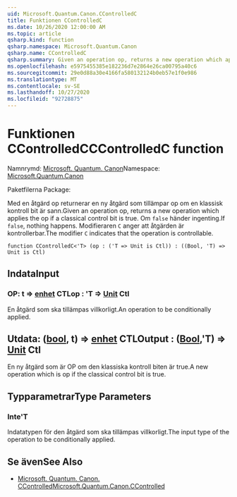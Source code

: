 ```yaml
---
uid: Microsoft.Quantum.Canon.CControlledC
title: Funktionen CControlledC
ms.date: 10/26/2020 12:00:00 AM
ms.topic: article
qsharp.kind: function
qsharp.namespace: Microsoft.Quantum.Canon
qsharp.name: CControlledC
qsharp.summary: Given an operation op, returns a new operation which applies the op if a classical control bit is true. If `false`, nothing happens. The modifier `C` indicates that the operation is controllable.
ms.openlocfilehash: e5975455385e182236d7e2864e26ca00795a40c6
ms.sourcegitcommit: 29e0d88a30e4166fa580132124b0eb57e1f0e986
ms.translationtype: MT
ms.contentlocale: sv-SE
ms.lasthandoff: 10/27/2020
ms.locfileid: "92728875"
---
```

# <a name="ccontrolledc-function"></a><span data-ttu-id="06ef2-102">Funktionen CControlledC</span><span class="sxs-lookup"><span data-stu-id="06ef2-102">CControlledC function</span></span>

<span data-ttu-id="06ef2-103">Namnrymd: [Microsoft. Quantum. Canon](xref:Microsoft.Quantum.Canon)</span><span class="sxs-lookup"><span data-stu-id="06ef2-103">Namespace: [Microsoft.Quantum.Canon](xref:Microsoft.Quantum.Canon)</span></span>

<span data-ttu-id="06ef2-104">Paketfilerna [](https://nuget.org/packages/)</span><span class="sxs-lookup"><span data-stu-id="06ef2-104">Package: [](https://nuget.org/packages/)</span></span>


<span data-ttu-id="06ef2-105">Med en åtgärd op returnerar en ny åtgärd som tillämpar op om en klassisk kontroll bit är sann.</span><span class="sxs-lookup"><span data-stu-id="06ef2-105">Given an operation op, returns a new operation which applies the op if a classical control bit is true.</span></span> <span data-ttu-id="06ef2-106">Om `false` händer ingenting.</span><span class="sxs-lookup"><span data-stu-id="06ef2-106">If `false`, nothing happens.</span></span>
<span data-ttu-id="06ef2-107">Modifieraren `C` anger att åtgärden är kontrollerbar.</span><span class="sxs-lookup"><span data-stu-id="06ef2-107">The modifier `C` indicates that the operation is controllable.</span></span>

```qsharp
function CControlledC<'T> (op : ('T => Unit is Ctl)) : ((Bool, 'T) => Unit is Ctl)
```


## <a name="input"></a><span data-ttu-id="06ef2-108">Indata</span><span class="sxs-lookup"><span data-stu-id="06ef2-108">Input</span></span>

### <a name="op--t--unit-ctl"></a><span data-ttu-id="06ef2-109">OP: t => [enhet](xref:microsoft.quantum.lang-ref.unit) CTL</span><span class="sxs-lookup"><span data-stu-id="06ef2-109">op : 'T => [Unit](xref:microsoft.quantum.lang-ref.unit) Ctl</span></span>

<span data-ttu-id="06ef2-110">En åtgärd som ska tillämpas villkorligt.</span><span class="sxs-lookup"><span data-stu-id="06ef2-110">An operation to be conditionally applied.</span></span>



## <a name="output--boolt--unit-ctl"></a><span data-ttu-id="06ef2-111">Utdata: ([bool](xref:microsoft.quantum.lang-ref.bool), t) => [enhet](xref:microsoft.quantum.lang-ref.unit) CTL</span><span class="sxs-lookup"><span data-stu-id="06ef2-111">Output : ([Bool](xref:microsoft.quantum.lang-ref.bool),'T) => [Unit](xref:microsoft.quantum.lang-ref.unit) Ctl</span></span>

<span data-ttu-id="06ef2-112">En ny åtgärd som är OP om den klassiska kontroll biten är true.</span><span class="sxs-lookup"><span data-stu-id="06ef2-112">A new operation which is op if the classical control bit is true.</span></span>

## <a name="type-parameters"></a><span data-ttu-id="06ef2-113">Typparametrar</span><span class="sxs-lookup"><span data-stu-id="06ef2-113">Type Parameters</span></span>

### <a name="t"></a><span data-ttu-id="06ef2-114">Inte</span><span class="sxs-lookup"><span data-stu-id="06ef2-114">'T</span></span>

<span data-ttu-id="06ef2-115">Indatatypen för den åtgärd som ska tillämpas villkorligt.</span><span class="sxs-lookup"><span data-stu-id="06ef2-115">The input type of the operation to be conditionally applied.</span></span>

## <a name="see-also"></a><span data-ttu-id="06ef2-116">Se även</span><span class="sxs-lookup"><span data-stu-id="06ef2-116">See Also</span></span>

- [<span data-ttu-id="06ef2-117">Microsoft. Quantum. Canon. CControlled</span><span class="sxs-lookup"><span data-stu-id="06ef2-117">Microsoft.Quantum.Canon.CControlled</span></span>](xref:Microsoft.Quantum.Canon.CControlled)